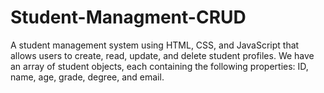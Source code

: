 # Student-Managment-CRUD
A student management system using HTML, CSS, and JavaScript that allows users to create, read, update, and delete student profiles. We have an array of student objects, each containing the following properties: ID, name, age, grade, degree, and email.
